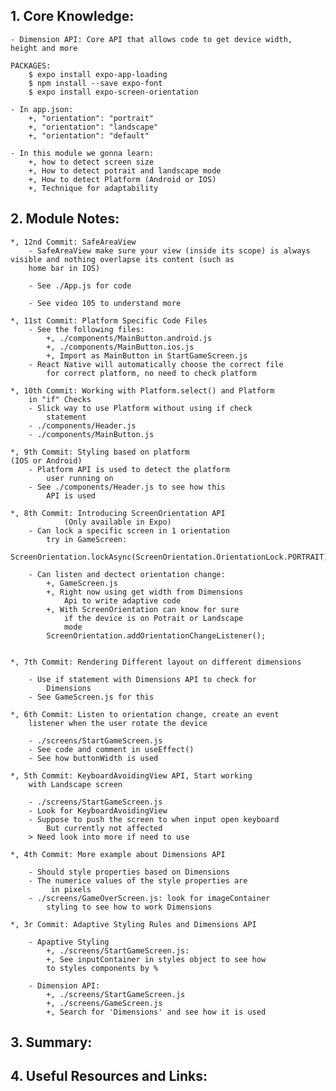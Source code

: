 ## 1. Core Knowledge:

    - Dimension API: Core API that allows code to get device width,
    height and more

    PACKAGES:
        $ expo install expo-app-loading
        $ npm install --save expo-font
        $ expo install expo-screen-orientation

    - In app.json:
        +, "orientation": "portrait"
        +, "orientation": "landscape"
        +, "orientation": "default"

    - In this module we gonna learn:
        +, how to detect screen size
        +, How to detect potrait and landscape mode
        +, How to detect Platform (Android or IOS)
        +, Technique for adaptability

## 2. Module Notes:

    *, 12nd Commit: SafeAreaView
        - SafeAreaView make sure your view (inside its scope) is always visible and nothing overlapse its content (such as
        home bar in IOS)

        - See ./App.js for code

        - See video 105 to understand more

    *, 11st Commit: Platform Specific Code Files
        - See the following files:
            +, ./components/MainButton.android.js
            +, ./components/MainButton.ios.js
            +, Import as MainButton in StartGameScreen.js
        - React Native will automatically choose the correct file
            for correct platform, no need to check platform

    *, 10th Commit: Working with Platform.select() and Platform
        in "if" Checks
        - Slick way to use Platform without using if check
            statement
        - ./components/Header.js
        - ./components/MainButton.js

    *, 9th Commit: Styling based on platform
    (IOS or Android)
        - Platform API is used to detect the platform
            user running on
        - See ./components/Header.js to see how this
            API is used

    *, 8th Commit: Introducing ScreenOrientation API
                (Only available in Expo)
        - Can lock a specific screen in 1 orientation
            try in GameScreen:
            ScreenOrientation.lockAsync(ScreenOrientation.OrientationLock.PORTRAIT);

        - Can listen and dectect orientation change:
            +, GameScreen.js
            +, Right now using get width from Dimensions
                Api to write adaptive code
            +, With ScreenOrientation can know for sure
                if the device is on Potrait or Landscape
                mode
            ScreenOrientation.addOrientationChangeListener();


    *, 7th Commit: Rendering Different layout on different dimensions

        - Use if statement with Dimensions API to check for
            Dimensions
        - See GameScreen.js for this

    *, 6th Commit: Listen to orientation change, create an event
        listener when the user rotate the device

        - ./screens/StartGameScreen.js
        - See code and comment in useEffect()
        - See how buttonWidth is used

    *, 5th Commit: KeyboardAvoidingView API, Start working
        with Landscape screen

        - ./screens/StartGameScreen.js
        - Look for KeyboardAvoidingView
        - Suppose to push the screen to when input open keyboard
            But currently not affected
        > Need look into more if need to use

    *, 4th Commit: More example about Dimensions API

        - Should style properties based on Dimensions
        - The numerice values of the style properties are
             in pixels
        - ./screens/GameOverScreen.js: look for imageContainer
            styling to see how to work Dimensions

    *, 3r Commit: Adaptive Styling Rules and Dimensions API

        - Apaptive Styling
            +, ./screens/StartGameScreen.js:
            +, See inputContainer in styles object to see how
            to styles components by %

        - Dimension API:
            +, ./screens/StartGameScreen.js
            +, ./screens/GameScreen.js
            +, Search for 'Dimensions' and see how it is used

## 3. Summary:

## 4. Useful Resources and Links:
